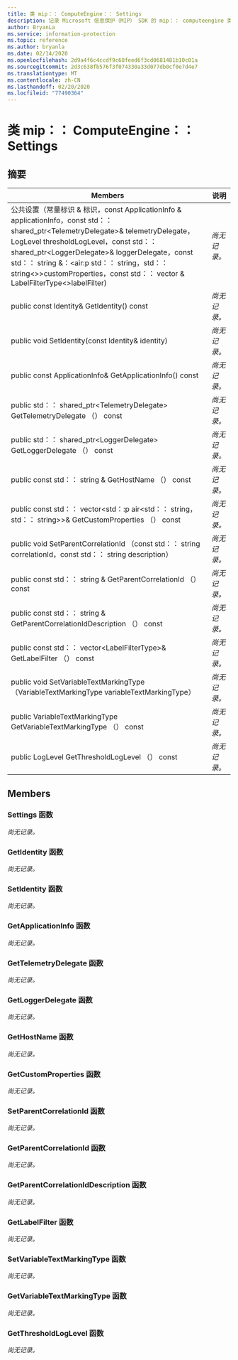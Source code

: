 ```yaml
---
title: 类 mip：： ComputeEngine：： Settings
description: 记录 Microsoft 信息保护（MIP） SDK 的 mip：： computeengine 类。
author: BryanLa
ms.service: information-protection
ms.topic: reference
ms.author: bryanla
ms.date: 02/14/2020
ms.openlocfilehash: 2d9a4f6c4ccdf9c68feed6f3cd0681481b10c01a
ms.sourcegitcommit: 2d3c638fb576f3f074330a33d077db0cf0e7d4e7
ms.translationtype: MT
ms.contentlocale: zh-CN
ms.lasthandoff: 02/20/2020
ms.locfileid: "77490364"
---
```

# <a name="class-mipcomputeenginesettings"></a>类 mip：： ComputeEngine：： Settings 
  
## <a name="summary"></a>摘要
 Members                        | 说明                                
--------------------------------|---------------------------------------------
公共设置（常量标识 & 标识，const ApplicationInfo & applicationInfo，const std：： shared_ptr\<TelemetryDelegate\>& telemetryDelegate，LogLevel thresholdLogLevel，const std：： shared_ptr\<LoggerDelegate\>& loggerDelegate，const std：： string &：\<air:p std：： string，std：： string\<\>\>customProperties，const std：： vector & LabelFilterType\<\>labelFilter)  | _尚无记录。_
public const Identity& GetIdentity() const  | _尚无记录。_
public void SetIdentity(const Identity& identity)  | _尚无记录。_
public const ApplicationInfo& GetApplicationInfo() const  | _尚无记录。_
public std：： shared_ptr\<TelemetryDelegate\> GetTelemetryDelegate （） const  | _尚无记录。_
public std：： shared_ptr\<LoggerDelegate\> GetLoggerDelegate （） const  | _尚无记录。_
public const std：： string & GetHostName （） const  | _尚无记录。_
public const std：： vector\<std：:p air\<std：： string，std：： string\>\>& GetCustomProperties （） const  | _尚无记录。_
public void SetParentCorrelationId （const std：： string correlationId，const std：： string description）  | _尚无记录。_
public const std：： string & GetParentCorrelationId （） const  | _尚无记录。_
public const std：： string & GetParentCorrelationIdDescription （） const  | _尚无记录。_
public const std：： vector\<LabelFilterType\>& GetLabelFilter （） const  | _尚无记录。_
public void SetVariableTextMarkingType （VariableTextMarkingType variableTextMarkingType）  | _尚无记录。_
public VariableTextMarkingType GetVariableTextMarkingType （） const  | _尚无记录。_
public LogLevel GetThresholdLogLevel （） const  | _尚无记录。_
  
## <a name="members"></a>Members
  
### <a name="settings-function"></a>Settings 函数
_尚无记录。_

  
### <a name="getidentity-function"></a>GetIdentity 函数
_尚无记录。_

  
### <a name="setidentity-function"></a>SetIdentity 函数
_尚无记录。_

  
### <a name="getapplicationinfo-function"></a>GetApplicationInfo 函数
_尚无记录。_

  
### <a name="gettelemetrydelegate-function"></a>GetTelemetryDelegate 函数
_尚无记录。_

  
### <a name="getloggerdelegate-function"></a>GetLoggerDelegate 函数
_尚无记录。_

  
### <a name="gethostname-function"></a>GetHostName 函数
_尚无记录。_

  
### <a name="getcustomproperties-function"></a>GetCustomProperties 函数
_尚无记录。_

  
### <a name="setparentcorrelationid-function"></a>SetParentCorrelationId 函数
_尚无记录。_

  
### <a name="getparentcorrelationid-function"></a>GetParentCorrelationId 函数
_尚无记录。_

  
### <a name="getparentcorrelationiddescription-function"></a>GetParentCorrelationIdDescription 函数
_尚无记录。_

  
### <a name="getlabelfilter-function"></a>GetLabelFilter 函数
_尚无记录。_

  
### <a name="setvariabletextmarkingtype-function"></a>SetVariableTextMarkingType 函数
_尚无记录。_

  
### <a name="getvariabletextmarkingtype-function"></a>GetVariableTextMarkingType 函数
_尚无记录。_

  
### <a name="getthresholdloglevel-function"></a>GetThresholdLogLevel 函数
_尚无记录。_
